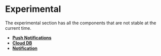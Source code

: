 # Experimental

The experimental section has all the components that are not stable at the current time.

* [**Push Notifications**](push-notifications.md)
* [**Cloud DB**](cloud-db.md)
* [**Notification**](notification.md)

